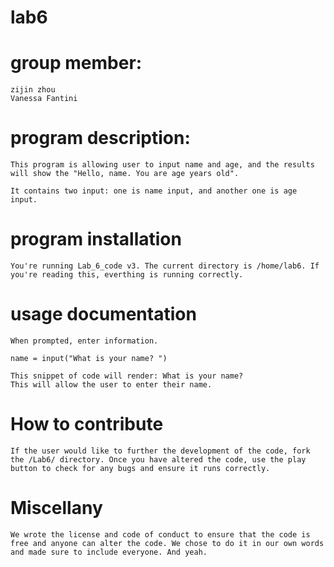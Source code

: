 # lab6

# group member:
    zijin zhou 
    Vanessa Fantini
    
# program description:
    This program is allowing user to input name and age, and the results will show the "Hello, name. You are age years old".
    
    It contains two input: one is name input, and another one is age input. 
    
# program installation
    
    You're running Lab_6_code v3. The current directory is /home/lab6. If you're reading this, everthing is running correctly.
    
# usage documentation 
    When prompted, enter information. 
    
    name = input("What is your name? ")
    
    This snippet of code will render: What is your name?
    This will allow the user to enter their name. 
    
# How to contribute
    If the user would like to further the development of the code, fork the /Lab6/ directory. Once you have altered the code, use the play button to check for any bugs and ensure it runs correctly. 
   
# Miscellany
    We wrote the license and code of conduct to ensure that the code is free and anyone can alter the code. We chose to do it in our own words and made sure to include everyone. And yeah.
